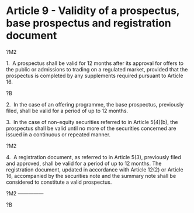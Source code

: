 # Article 9 - Validity of a prospectus, base prospectus and registration document


?M2

1.  A prospectus shall be valid for 12 months after its approval for offers to the public or admissions to trading on a regulated market, provided that the prospectus is completed by any supplements required pursuant to Article 16.

?B

2.  In the case of an offering programme, the base prospectus, previously filed, shall be valid for a period of up to 12 months.

3.  In the case of non-equity securities referred to in Article 5(4)(b), the prospectus shall be valid until no more of the securities concerned are issued in a continuous or repeated manner.

?M2

4.  A registration document, as referred to in Article 5(3), previously filed and approved, shall be valid for a period of up to 12 months. The registration document, updated in accordance with Article 12(2) or Article 16, accompanied by the securities note and the summary note shall be considered to constitute a valid prospectus.

?M2 —————

?B
